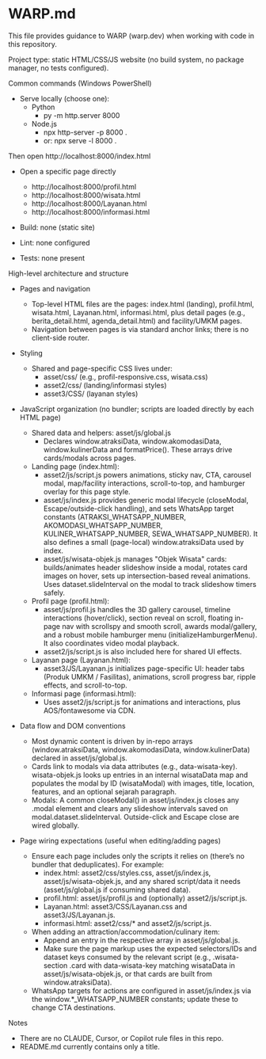 # WARP.md

This file provides guidance to WARP (warp.dev) when working with code in this repository.

Project type: static HTML/CSS/JS website (no build system, no package manager, no tests configured).

Common commands (Windows PowerShell)

- Serve locally (choose one):
  - Python
    - py -m http.server 8000
  - Node.js
    - npx http-server -p 8000 .
    - or: npx serve -l 8000 .

Then open http://localhost:8000/index.html

- Open a specific page directly
  - http://localhost:8000/profil.html
  - http://localhost:8000/wisata.html
  - http://localhost:8000/Layanan.html
  - http://localhost:8000/informasi.html

- Build: none (static site)
- Lint: none configured
- Tests: none present

High-level architecture and structure

- Pages and navigation
  - Top-level HTML files are the pages: index.html (landing), profil.html, wisata.html, Layanan.html, informasi.html, plus detail pages (e.g., berita_detail.html, agenda_detail.html) and facility/UMKM pages.
  - Navigation between pages is via standard anchor links; there is no client-side router.

- Styling
  - Shared and page-specific CSS lives under:
    - asset/css/ (e.g., profil-responsive.css, wisata.css)
    - asset2/css/ (landing/informasi styles)
    - asset3/CSS/ (layanan styles)

- JavaScript organization (no bundler; scripts are loaded directly by each HTML page)
  - Shared data and helpers: asset/js/global.js
    - Declares window.atraksiData, window.akomodasiData, window.kulinerData and formatPrice(). These arrays drive cards/modals across pages.
  - Landing page (index.html):
    - asset2/js/script.js powers animations, sticky nav, CTA, carousel modal, map/facility interactions, scroll-to-top, and hamburger overlay for this page style.
    - asset/js/index.js provides generic modal lifecycle (closeModal, Escape/outside-click handling), and sets WhatsApp target constants (ATRAKSI_WHATSAPP_NUMBER, AKOMODASI_WHATSAPP_NUMBER, KULINER_WHATSAPP_NUMBER, SEWA_WHATSAPP_NUMBER). It also defines a small (page-local) window.atraksiData used by index.
    - asset/js/wisata-objek.js manages "Objek Wisata" cards: builds/animates header slideshow inside a modal, rotates card images on hover, sets up intersection-based reveal animations. Uses dataset.slideInterval on the modal to track slideshow timers safely.
  - Profil page (profil.html):
    - asset/js/profil.js handles the 3D gallery carousel, timeline interactions (hover/click), section reveal on scroll, floating in-page nav with scrollspy and smooth scroll, awards modal/gallery, and a robust mobile hamburger menu (initializeHamburgerMenu). It also coordinates video modal playback.
    - asset2/js/script.js is also included here for shared UI effects.
  - Layanan page (Layanan.html):
    - asset3/JS/Layanan.js initializes page-specific UI: header tabs (Produk UMKM / Fasilitas), animations, scroll progress bar, ripple effects, and scroll-to-top.
  - Informasi page (informasi.html):
    - Uses asset2/js/script.js for animations and interactions, plus AOS/fontawesome via CDN.

- Data flow and DOM conventions
  - Most dynamic content is driven by in-repo arrays (window.atraksiData, window.akomodasiData, window.kulinerData) declared in asset/js/global.js.
  - Cards link to modals via data attributes (e.g., data-wisata-key). wisata-objek.js looks up entries in an internal wisataData map and populates the modal by ID (wisataModal) with images, title, location, features, and an optional sejarah paragraph.
  - Modals: A common closeModal() in asset/js/index.js closes any .modal element and clears any slideshow intervals saved on modal.dataset.slideInterval. Outside-click and Escape close are wired globally.

- Page wiring expectations (useful when editing/adding pages)
  - Ensure each page includes only the scripts it relies on (there’s no bundler that deduplicates). For example:
    - index.html: asset2/css/styles.css, asset/js/index.js, asset/js/wisata-objek.js, and any shared script/data it needs (asset/js/global.js if consuming shared data).
    - profil.html: asset/js/profil.js and (optionally) asset2/js/script.js.
    - Layanan.html: asset3/CSS/Layanan.css and asset3/JS/Layanan.js.
    - informasi.html: asset2/css/* and asset2/js/script.js.
  - When adding an attraction/accommodation/culinary item:
    - Append an entry in the respective array in asset/js/global.js.
    - Make sure the page markup uses the expected selectors/IDs and dataset keys consumed by the relevant script (e.g., .wisata-section .card with data-wisata-key matching wisataData in asset/js/wisata-objek.js, or that cards are built from window.atraksiData).
  - WhatsApp targets for actions are configured in asset/js/index.js via the window.*_WHATSAPP_NUMBER constants; update these to change CTA destinations.

Notes

- There are no CLAUDE, Cursor, or Copilot rule files in this repo.
- README.md currently contains only a title.
